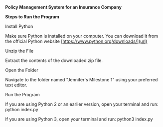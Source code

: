 **Policy Management System for an Insurance Company**

**Steps to Run the Program**

Install Python

Make sure Python is installed on your computer. You can download it from the official Python website [https://www.python.org/downloads/](url)

Unzip the File

Extract the contents of the downloaded zip file.

Open the Folder

Navigate to the folder named "Jennifer's Milestone 1" using your preferred text editor.

Run the Program

If you are using Python 2 or an earlier version, open your terminal and run: python index.py

If you are using Python 3, open your terminal and run: python3 index.py
